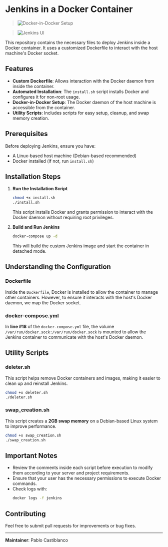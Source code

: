 # Jenkins in a Docker Container

> ![Docker-in-Docker Setup](https://camo.githubusercontent.com/0ecb21c2d2c2dabf45a825e7bcd2151a3ade2a942aa1e55cccec03d77fd1095f/68747470733a2f2f6a656e6b696e732e696f2f73697465732f64656661756c742f66696c65732f6a656e6b696e735f6c6f676f2e706e67)

> ![Jenkins UI](https://1000marcas.net/wp-content/uploads/2021/05/Docker-Logo-2.png)

This repository contains the necessary files to deploy Jenkins inside a Docker container. It uses a customized Dockerfile to interact with the host machine's Docker socket.

## Features
- **Custom Dockerfile**: Allows interaction with the Docker daemon from inside the container.
- **Automated Installation**: The `install.sh` script installs Docker and configures it for non-root usage.
- **Docker-in-Docker Setup**: The Docker daemon of the host machine is accessible from the container.
- **Utility Scripts**: Includes scripts for easy setup, cleanup, and swap memory creation.

## Prerequisites
Before deploying Jenkins, ensure you have:
- A Linux-based host machine (Debian-based recommended)
- Docker installed (if not, run `install.sh`)

## Installation Steps

1. **Run the Installation Script**
   ```bash
   chmod +x install.sh
   ./install.sh
   ```
   This script installs Docker and grants permission to interact with the Docker daemon without requiring root privileges.

2. **Build and Run Jenkins**
   ```bash
   docker-compose up -d
   ```
   This will build the custom Jenkins image and start the container in detached mode.

## Understanding the Configuration

### Dockerfile
Inside the `Dockerfile`, Docker is installed to allow the container to manage other containers. However, to ensure it interacts with the host's Docker daemon, we map the Docker socket.

### docker-compose.yml
In **line #18** of the `docker-compose.yml` file, the volume `/var/run/docker.sock:/var/run/docker.sock` is mounted to allow the Jenkins container to communicate with the host's Docker daemon.

## Utility Scripts

### deleter.sh
This script helps remove Docker containers and images, making it easier to clean up and reinstall Jenkins.
```bash
chmod +x deleter.sh
./deleter.sh
```

### swap_creation.sh
This script creates a **2GB swap memory** on a Debian-based Linux system to improve performance.
```bash
chmod +x swap_creation.sh
./swap_creation.sh
```

## Important Notes
- Review the comments inside each script before execution to modify them according to your server and project requirements.
- Ensure that your user has the necessary permissions to execute Docker commands.
- Check logs with:
  ```bash
  docker logs -f jenkins
  ```


## Contributing
Feel free to submit pull requests for improvements or bug fixes.

---

**Maintainer**: Pablo Castiblanco

